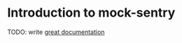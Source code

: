 # Introduction to mock-sentry

TODO: write [great documentation](http://jacobian.org/writing/what-to-write/)
